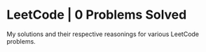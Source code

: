 # LeetCode | 0 Problems Solved
My solutions and their respective reasonings for various LeetCode problems. 
